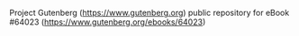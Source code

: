 Project Gutenberg (https://www.gutenberg.org) public repository for
eBook #64023 (https://www.gutenberg.org/ebooks/64023)
